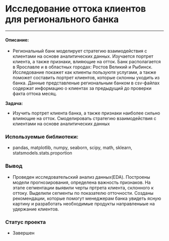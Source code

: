 # Исследование оттока клиентов для регионального банка
---

#### Описание:

 - Региональный банк моделирует стратегию взаимодействия с клиентами на основе аналитических данных. Изучается портрет клиента, а также признаки, влияющие на отток.
Банк располагается в Ярославле и в областных городах: Ростов Великий и Рыбинск.
Исследование покажет как клиенты пользуютя услугами, а также поможет составить портрет клиентов, которые склонны уходить из банка.
Данные представленые региональным банком в csv-файлах содержат информацию о клиентах за предыдущий до проверки факта оттока месяц.
 
**Задача:**

 - Изучить портрет клиента банка, а также признаки наиболее сильно влияющие на отток. Смоделировать стратегию взаимодействия с клиентами на основе аналитических данных

### Используемые библиотеки:

 - pandas,  matplotlib,  numpy,  seaborn, scipy, math, sklearn, statsmodels.stats.proportion

### Вывод

 - Проведен исследовательский анализ данных(EDA). Построены модели прогнозирования, определена важность признаков. На этапе сегментации выявили черты пртрета клиента, склонного к оттоку. Выделили сегменты по показателю отточности. Созданы рекомендации, которые помогут менеджерам банка увидеть ясную картину и разработать необходимые продукты направленыые на удержание клиентов.

### Статус проекта

 - Завершен
